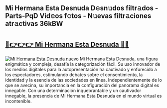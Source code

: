 ## Mi Hermana Esta Desnuda D𝚎sn𝚞dos filtr𝚊dos - Parts-PqD Vid𝚎os f𝚘tos - N𝚞evas filtr𝚊ciones atr𝚊ctivas 36kBW

# <h2><a href="http://mb3047.tromn.icu/?c=Mi+Hermana+Esta+Desnuda">🔗👉👉👉 Mi Hermana Esta Desnuda 🔗🔗</a></h2>

[![Mi Hermana Esta Desnuda nuevo](https://i.imgur.com/pEAQMta.gif)](http://mb3047.tromn.icu/?c=Mi+Hermana+Esta+Desnuda)
Mi Hermana Esta Desnuda, una figura enigmática y compleja, desafía la categorización fácil. Su uso innovador de los medios digitales para la autopresentación ha cautivado y enfurecido a los espectadores, estimulando debates sobre el consentimiento, la identidad y la esencia de las sociedades en línea. Independientemente de lo que se avecina, su importancia en la configuración del panorama digital es innegable. Con una determinación inquebrantable y un cautivador innegable, la presencia de Mi Hermana Esta Desnuda en el mundo virtual es incontenible.
